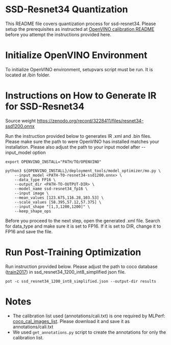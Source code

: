 #  SSD-Resnet34 Quantization

This README file covers quantization process for ssd-resnet34. Please setup the 
prerequisites as instructed at [OpenVINO calibration README](./openvino/README.md) before
you attempt the instructions provided here.

# Initialize OpenVINO Environment

To initialize OpenVINO environment, setupvars script must be run. It is located 
at <PATH-TO-OPENVINO>/bin folder.

#  Instructions on How to Generate IR for SSD-Resnet34

Source weight https://zenodo.org/record/3228411/files/resnet34-ssd1200.onnx

Run the instruction provided below to generates IR .xml and .bin files. Please 
make sure the path to were OpenVINO has installed matches your installation.
Please also adjust the path to your input model after --input_model option

```
export OPENVINO_INSTALL="PATH/TO/OPENVINO"

python3 ${OPENVINO_INSTALL}/deployment_tools/model_optimizer/mo.py \
	--input_model <PATH-TO-resnet34-ssd1200.onnx> \
	--data_type FP16 \
	--output_dir <PATH-TO-OUTPUT-DIR> \
	--model_name ssd-resnet34_fp16 \
	--input image \
	--mean_values [123.675,116.28,103.53] \
	--scale_values [58.395,57.12,57.375] \
	--input_shape "[1,3,1200,1200]" \
	--keep_shape_ops
```
Before you proceed to the next step, open the generated .xml file. Search for data_type and
make sure it is set to FP16. If it is set to DIR, change it to FP16 and save the file.

# Run Post-Training Optimization

Run instruction provided below. Please adjust the path to coco database ([train2017](http://images.cocodataset.org/zips/train2017.zip)) in 
ssd_resnet34_1200_int8_simplified json file.

```
pot -c ssd_resnet34_1200_int8_simplified.json --output-dir results
```

# Notes
+ The calibration list used (annotations/cali.txt) is one required by MLPerf: [coco_cal_images_list](https://github.com/mlperf/inference/blob/master/calibration/COCO/coco_cal_images_list.txt). Please download it and save it as annotations/cali.txt
+ We used ```get_annotations.py``` script to create the annotations for only the calibration list.
